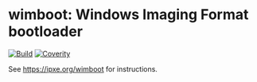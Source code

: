 wimboot: Windows Imaging Format bootloader
==========================================

[![Build](https://img.shields.io/travis/com/ipxe/wimboot)](https://travis-ci.com/github/ipxe/wimboot)
[![Coverity](https://img.shields.io/coverity/scan/12613)](https://scan.coverity.com/projects/ipxe-wimboot)

See https://ipxe.org/wimboot for instructions.
